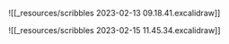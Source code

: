 ![[_resources/scribbles 2023-02-13 09.18.41.excalidraw]]

![[_resources/scribbles 2023-02-15 11.45.34.excalidraw]]